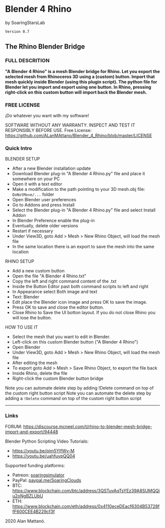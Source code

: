 # Blender 4 Rhino
by SoaringStarsLab


```
Version 0.7
```

## The Rhino Blender Bridge


### FULL DESCRITION

**"A Blender 4 Rhino" is a mesh Blender bridge for Rhino. Let you export the selected mesh from Rhinoceros 3D using a (custom) button. Import that mesh quickly inside Blender (using this plugin script). The python file for Blender let you import and export using one button. In Rhino, pressing right-click on this custom button will import back the Blender mesh.**


### FREE LICENSE

¡Do whatever you want with my software!

SOFTWARE WITHOUT ANY WARRANTY. 
INSPECT AND TEST IT RESPONSIBLY BEFORE USE.
Free License: https://github.com/ALanMAttano/Blender_4_Rhino/blob/master/LICENSE




### Quick Intro

BLENDER SETUP
* After a new Blender installation update
* Download Blender plug-in "A Blender 4 Rhino.py" file and place it somewhere on your PC
* Open it with a text editor
* Make a modification to the path pointing to your 3D mesh.obj file: `DoNotMove/...` folder
* Open Blender user preferences
* Go to Addons and press Install
* Select the Blender plug-in "A Blender 4 Rhino.py" file and select Install Addon
* In Blender Preference enable the plug-in
* Eventually, delete older versions
* Restart if necessary
* Under View3D, goto Add > Mesh > New Rhino Object, will load the mesh file
* In the same location there is an export to save the mesh into the same location



RHINO SETUP
* Add a new custom button
* Open the file "A Blender 4 Rhino.txt"
* Copy the left and right command content of the .txt 
* Inside the Button Editor past both command scripts to left and right
* In Appearance select Both image and text
* Text: Blender
* Edit place the Blender icon image and press OK to save the image.
* Press OK to save and close the editor button.
* Close Rhino to Save the UI botton layout. If you do not close Rhino you will lose the button.



HOW TO USE IT
* Select the mesh that you want to edit in Blender.
* Left-click on this custom Blender button ("A Blender 4 Rhino")
* Open Blender
* Under View3D, goto Add > Mesh > New Rhino Object, will load the mesh file
* After editing the mesh
* To export goto Add > Mesh > Save Rhino Object, to export the file back
* Inside Rhino, delete the file
* Right-click the custom Blender button bridge

Note you can automate delete step by adding !Delete command on top of the custom right button script
Note you can automate the delete step by adding a `!Delete` command on top of the custom right button script





-----------------------



### Links
FORUM: https://discourse.mcneel.com/t/rhino-to-blender-mesh-bridge-import-and-export/94448

Blender Python Scripting Video Tutorials: 
* https://youtu.be/pim5YIfWv-M
* https://youtu.be/uahfuypQQ04

Supported funding platforms:
* Patreon: [soaringsimulator](https://patreon.com/soaringsimulator)
* PayPal: [paypal.me/SoaringClouds](http://paypal.me/SoaringClouds)
* BTC: https://www.blockchain.com/btc/address/3QSTuvAqTsYEz39A8SUMQQiu2oNgBZLUbU
* ETH: https://www.blockchain.com/eth/address/0x4110eceDEacf6304B53728ffF600CEE4B229cf3f

2020 Alan Mattanó.

